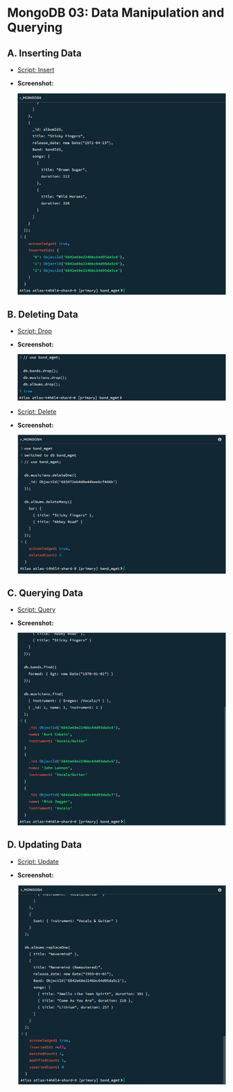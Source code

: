 # MongoDB 03: Data Manipulation and Querying

## A. Inserting Data

- [Script: Insert](insert.js)
- **Screenshot:**

	![Insert Data Screenshot](../../../x-res/m/03/insert.png)

## B. Deleting Data

- [Script: Drop](drop.js)
- **Screenshot:**

	![Drop Data Screenshot](../../../x-res/m/03/drop.png)

- [Script: Delete](delete.js)
- **Screenshot:**

	![Delete Data Screenshot](../../../x-res/m/03/delete.png)

## C. Querying Data

- [Script: Query](query.js)
- **Screenshot:**

	![Query Data Screenshot](../../../x-res/m/03/query.png)

## D. Updating Data

- [Script: Update](update.js)
- **Screenshot:**

	![Update Data Screenshot](../../../x-res/m/03/update.png)
